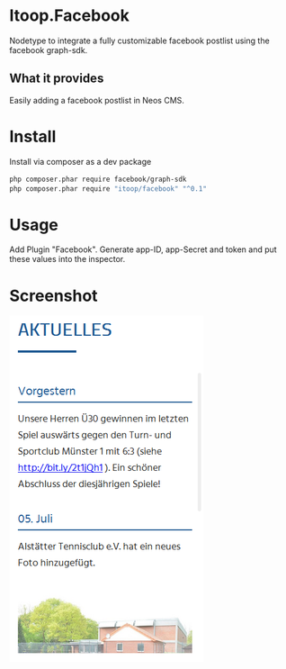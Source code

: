 # Itoop.Facebook
Nodetype to integrate a fully customizable facebook postlist using the facebook graph-sdk.

## What it provides
Easily adding a facebook postlist in Neos CMS. 

# Install
Install via composer as a dev package
```bash
php composer.phar require facebook/graph-sdk
php composer.phar require "itoop/facebook" "^0.1"
```
# Usage
Add Plugin "Facebook". Generate app-ID, app-Secret and token and put these values into the inspector.

# Screenshot
![Screenshot](/Documentation/Example.png?raw=true "Screenshot")
